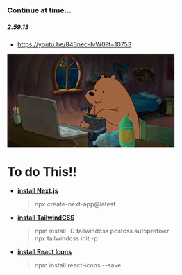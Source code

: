 ### Continue at time...

##### 2.59.13

- https://youtu.be/843nec-IvW0?t=10753

<img src="https://github.com/darsaveli/Mariam/blob/main/1479814528_webarebears.gif" width="385px" align="center">

# To do This!!

- **[install Next.js](https://nextjs.org/docs/getting-started/installation)**

  > npx create-next-app@latest

- **[install TailwindCSS](https://tailwindcss.com/docs/guides/nextjs)**

  > npm install -D tailwindcss postcss autoprefixer <br>
  > npx tailwindcss init -p

- **[install React Icons](https://react-icons.github.io/react-icons)**
  > npm install react-icons --save
